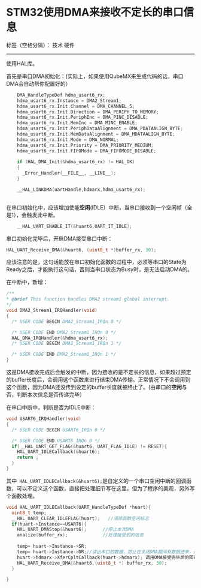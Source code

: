 ﻿# STM32使用DMA来接收不定长的串口信息

标签（空格分隔）： 技术 硬件

---
使用HAL库。

首先是串口DMA初始化：(实际上，如果使用QubeMX来生成代码的话，串口DMA会自动帮你配置好的）

```c
    DMA_HandleTypeDef hdma_usart6_rx;
    hdma_usart6_rx.Instance = DMA2_Stream1;
    hdma_usart6_rx.Init.Channel = DMA_CHANNEL_5;
    hdma_usart6_rx.Init.Direction = DMA_PERIPH_TO_MEMORY;
    hdma_usart6_rx.Init.PeriphInc = DMA_PINC_DISABLE;
    hdma_usart6_rx.Init.MemInc = DMA_MINC_ENABLE;
    hdma_usart6_rx.Init.PeriphDataAlignment = DMA_PDATAALIGN_BYTE;
    hdma_usart6_rx.Init.MemDataAlignment = DMA_MDATAALIGN_BYTE;
    hdma_usart6_rx.Init.Mode = DMA_NORMAL;
    hdma_usart6_rx.Init.Priority = DMA_PRIORITY_MEDIUM;
    hdma_usart6_rx.Init.FIFOMode = DMA_FIFOMODE_DISABLE;
    
    if (HAL_DMA_Init(&hdma_usart6_rx) != HAL_OK)
    {
      _Error_Handler(__FILE__, __LINE__);
    }

    __HAL_LINKDMA(uartHandle,hdmarx,hdma_usart6_rx);
    
```
在串口初始化中，应该增加使能**空闲**(IDLE）中断，当串口接收到一个空闲帧（全是1），会触发此中断。
```c
    __HAL_UART_ENABLE_IT(&huart6,UART_IT_IDLE);
```

串口初始化完毕后，开启DMA接受串口中断：
```c
HAL_UART_Receive_DMA(&huart6, (uint8_t *)buffer_rx, 30);
```
应该注意的是，这句话能放在串口初始化函数的过程中，必须等串口的State为Ready之后，才能执行这句话，否则当串口状态为Busy时，是无法启动DMA的。


在中断中，新增：
```c
/**
* @brief This function handles DMA2 stream1 global interrupt.
*/
void DMA2_Stream1_IRQHandler(void)
{
  /* USER CODE BEGIN DMA2_Stream1_IRQn 0 */

  /* USER CODE END DMA2_Stream1_IRQn 0 */
  HAL_DMA_IRQHandler(&hdma_usart6_rx);
  /* USER CODE BEGIN DMA2_Stream1_IRQn 1 */

  /* USER CODE END DMA2_Stream1_IRQn 1 */
}
```
这是DMA接收完成后会触发的中断，因为接收的是不定长的信息，如果超过预定的buffer长度后，会调用这个函数来进行结束DMA传输。正常情况下不会调用到这个函数，因为DMA还没传到设定的buffer长度就被终止了。(由串口的**空闲**与否，判断本次信息是否传递完毕）

在串口中断中，判断是否为IDLE中断：
```c
void USART6_IRQHandler(void)
{
  /* USER CODE BEGIN USART6_IRQn 0 */

  /* USER CODE END USART6_IRQn 0 */
  if(__HAL_UART_GET_FLAG(&huart6, UART_FLAG_IDLE) != RESET){
    HAL_UART_IDLECallback(&huart6);
    return ;
  }
}
```
其中``` HAL_UART_IDLECallback(&huart6);```是自定义的一个串口空闲中断的回调函数，可以不定义这个函数，直接把处理细节写在这里。但为了程序的美观，另外写个函数处理。

```c
void HAL_UART_IDLECallback(UART_HandleTypeDef *huart){
  uint8_t temp;
  __HAL_UART_CLEAR_IDLEFLAG(huart);   //清除函数空闲标志
  if(huart->Instance==USART6){
    HAL_UART_DMAStop(&huart6);      //停止本次DMA
    analize(buffer_rx);             //处理接受到的信息
    
    temp= huart->Instance->SR;
    temp= huart->Instance->DR;//读出串口的数据，防止在关闭DMA期间有数据进来，造成ORE错误
    huart->hdmarx->XferCpltCallback(huart->hdmarx); 调用DMA接受完毕后的回调函数，最主要的目的是要将串口的状态设置为Ready，否则无法开启下一次DMA
    HAL_UART_Receive_DMA(&huart6,(uint8_t *) buffer_rx, 30);
  }
  
}
```


